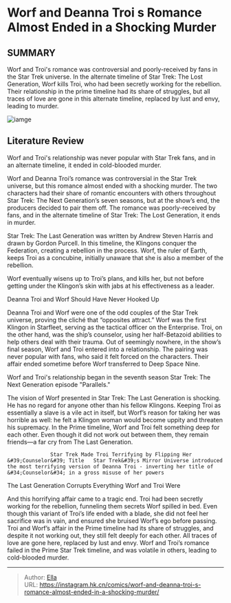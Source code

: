 # Worf and Deanna Troi s Romance Almost Ended in a Shocking Murder


## SUMMARY 



  Worf and Troi&#39;s romance was controversial and poorly-received by fans in the Star Trek universe.   In the alternate timeline of Star Trek: The Lost Generation, Worf kills Troi, who had been secretly working for the rebellion.   Their relationship in the prime timeline had its share of struggles, but all traces of love are gone in this alternate timeline, replaced by lust and envy, leading to murder.  

![iamge](https://static1.srcdn.com/wordpress/wp-content/uploads/2023/04/star-trek-picard-season-3-worf-troi.jpg)

## Literature Review

Worf and Troi&#39;s relationship was never popular with Star Trek fans, and in an alternate timeline, it ended in cold-blooded murder.




Worf and Deanna Troi’s romance was controversial in the Star Trek universe, but this romance almost ended with a shocking murder. The two characters had their share of romantic encounters with others throughout Star Trek: The Next Generation’s seven seasons, but at the show’s end, the producers decided to pair them off. The romance was poorly-received by fans, and in the alternate timeline of Star Trek: The Lost Generation, it ends in murder.




Star Trek: The Last Generation was written by Andrew Steven Harris and drawn by Gordon Purcell. In this timeline, the Klingons conquer the Federation, creating a rebellion in the process. Worf, the ruler of Earth, keeps Troi as a concubine, initially unaware that she is also a member of the rebellion.

          

Worf eventually wisens up to Troi’s plans, and kills her, but not before getting under the Klingon’s skin with jabs at his effectiveness as a leader.


 Deanna Troi and Worf Should Have Never Hooked Up 
          

Deanna Troi and Worf were one of the odd couples of the Star Trek universe, proving the cliché that “opposites attract.” Worf was the first Klingon in Starfleet, serving as the tactical officer on the Enterprise. Troi, on the other hand, was the ship’s counselor, using her half-Betazoid abilities to help others deal with their trauma. Out of seemingly nowhere, in the show’s final season, Worf and Troi entered into a relationship. The pairing was never popular with fans, who said it felt forced on the characters. Their affair ended sometime before Worf transferred to Deep Space Nine.






Worf and Troi&#39;s relationship began in the seventh season Star Trek: The Next Generation episode &#34;Parallels.&#34;




The vision of Worf presented in Star Trek: The Last Generation is shocking. He has no regard for anyone other than his fellow Klingons. Keeping Troi as essentially a slave is a vile act in itself, but Worf’s reason for taking her was horrible as well: he felt a Klingon woman would become uppity and threaten his supremacy. In the Prime timeline, Worf and Troi felt something deep for each other. Even though it did not work out between them, they remain friends—a far cry from The Last Generation.

                  Star Trek Made Troi Terrifying by Flipping Her &#39;Counselor&#39; Title   Star Trek&#39;s Mirror Universe introduced the most terrifying version of Deanna Troi - inverting her title of &#34;Counselor&#34; in a gross misuse of her powers   



 The Last Generation Corrupts Everything Worf and Troi Were 
          




And this horrifying affair came to a tragic end. Troi had been secretly working for the rebellion, funneling them secrets Worf spilled in bed. Even though this variant of Troi’s life ended with a blade, she did not feel her sacrifice was in vain, and ensured she bruised Worf’s ego before passing. Troi and Worf’s affair in the Prime timeline had its share of struggles, and despite it not working out, they still felt deeply for each other. All traces of love are gone here, replaced by lust and envy. Worf and Troi’s romance failed in the Prime Star Trek timeline, and was volatile in others, leading to cold-blooded murder.



---

> Author: [Ella](https://instagram.hk.cn/)  
> URL: https://instagram.hk.cn/comics/worf-and-deanna-troi-s-romance-almost-ended-in-a-shocking-murder/  

